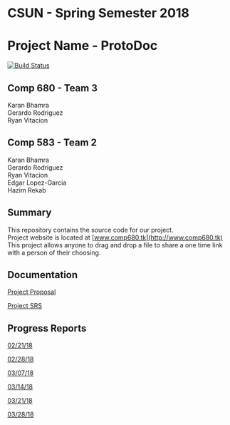 # CSUN - Spring Semester 2018

# Project Name - ProtoDoc
[![Build Status](https://travis-ci.org/karanbhamra/comp680.svg?branch=master)](https://travis-ci.org/karanbhamra/comp680)

## Comp 680 - Team 3
Karan Bhamra <br/>
Gerardo Rodriguez <br/>
Ryan Vitacion

## Comp 583 - Team 2
Karan Bhamra <br/>
Gerardo Rodriguez <br/>
Ryan Vitacion <br/>
Edgar Lopez-Garcia <br/>
Hazim Rekab

## Summary
This repository contains the source code for our project. <br/>
Project website is located at [www.comp680.tk](http://www.comp680.tk) <br/>
This project allows anyone to drag and drop a file to share a one time link with a person of their choosing.

## Documentation
[Project Proposal](https://s3-us-west-1.amazonaws.com/comp680.tk/files/Project+Proposal.pdf)<br/>

[Project SRS](https://s3-us-west-1.amazonaws.com/comp680.tk/files/Project+SRS.pdf)<br/>

## Progress Reports
[02/21/18](https://s3-us-west-1.amazonaws.com/comp680.tk/files/Weekly+Report+02_21_18.xlsx)

[02/28/18](https://s3-us-west-1.amazonaws.com/comp680.tk/files/Weekly+Report+02_28_18.xlsx)

[03/07/18](https://s3-us-west-1.amazonaws.com/comp680.tk/files/Weekly+Report+03_07_18.xlsx)

[03/14/18](https://s3-us-west-1.amazonaws.com/comp680.tk/files/Weekly+Report+03_14_18.xlsx)

[03/21/18](https://s3-us-west-1.amazonaws.com/comp680.tk/files/Weekly+Report+03_21_18.xlsx)

[03/28/18](https://s3-us-west-1.amazonaws.com/comp680.tk/files/Weekly+Report+03_28_18.xlsx)
